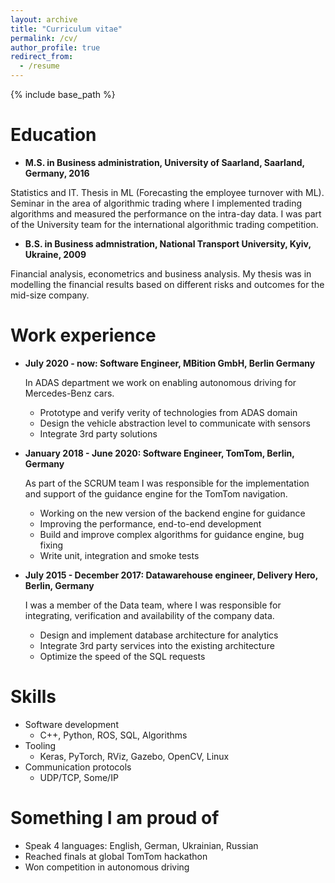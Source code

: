 ```yaml
---
layout: archive
title: "Curriculum vitae"
permalink: /cv/
author_profile: true
redirect_from:
  - /resume
---
```


{% include base_path %}


Education
======
* **M.S. in Business administration, University of Saarland, Saarland, Germany, 2016**

Statistics and IT. Thesis in ML (Forecasting the employee turnover with ML). Seminar in the area of algorithmic trading where I implemented trading algorithms and measured the performance on the intra-day data. I was part of the University team for the international algorithmic trading competition.

* **B.S. in Business admnistration, National Transport University, Kyiv, Ukraine, 2009**

Financial analysis, econometrics and business analysis. My thesis was in modelling the financial results based on different risks and outcomes for the mid-size company.


Work experience
======
* **July 2020 - now: Software Engineer, MBition GmbH, Berlin Germany**
  
  In ADAS department we work on enabling autonomous driving for Mercedes-Benz cars.

  * Prototype and verify verity of technologies from ADAS domain
  * Design the vehicle abstraction level to communicate with sensors
  * Integrate 3rd party solutions

* **January 2018 - June 2020: Software Engineer, TomTom, Berlin, Germany**

  As part of the SCRUM team I was responsible for the implementation and support of the guidance engine for the TomTom navigation.

  * Working on the new version of the backend engine for guidance
  * Improving the performance, end-to-end development
  * Build and improve complex algorithms for guidance engine, bug fixing
  * Write unit, integration and smoke tests

* **July 2015 - December 2017: Datawarehouse engineer, Delivery Hero, Berlin, Germany**

  I was a member of the Data team, where I was responsible for integrating, verification and availability of the company data.

  * Design and implement database architecture for analytics
  * Integrate 3rd party services into the existing architecture 
  * Optimize the speed of the SQL requests

  
Skills
======
* Software development
  * C++, Python, ROS, SQL, Algorithms
* Tooling
  * Keras, PyTorch, RViz, Gazebo, OpenCV, Linux 
* Communication protocols
  * UDP/TCP, Some/IP

Something I am proud of
======
* Speak 4 languages: English, German, Ukrainian, Russian
* Reached finals at global TomTom hackathon
* Won competition in autonomous driving
